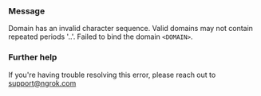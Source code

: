 
### Message
Domain has an invalid character sequence. Valid domains may not contain repeated periods '..'. Failed to bind the domain <code>&lt;DOMAIN&gt;</code>.

### Further help
If you're having trouble resolving this error, please reach out to [support@ngrok.com](mailto:support@ngrok.com?subject=Help%20with%20ERR_NGROK_327)

